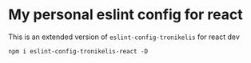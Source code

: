 # My personal eslint config for react

This is an extended version of `eslint-config-tronikelis` for react dev

```
npm i eslint-config-tronikelis-react -D
```
